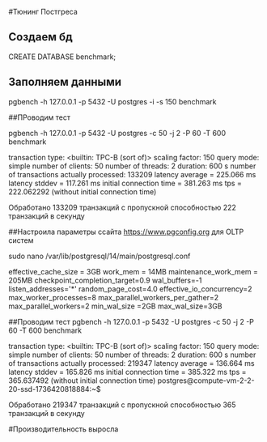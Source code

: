 #Тюнинг Постгреса

## Создаем бд

CREATE DATABASE benchmark;

## Заполняем данными

pgbench -h 127.0.0.1 -p 5432 -U postgres -i -s 150 benchmark

##ПРоводим тест

pgbench -h 127.0.0.1 -p 5432 -U postgres -c 50 -j 2 -P 60 -T 600 benchmark

transaction type: <builtin: TPC-B (sort of)>
scaling factor: 150
query mode: simple
number of clients: 50
number of threads: 2
duration: 600 s
number of transactions actually processed: 133209
latency average = 225.066 ms
latency stddev = 117.261 ms
initial connection time = 381.263 ms
tps = 222.062292 (without initial connection time)

Обработано 133209 транзакций с пропускной способностью 222 транзакций в секунду

##Настроила параметры ссайта https://www.pgconfig.org для OLTP систем

sudo nano /var/lib/postgresql/14/main/postgresql.conf

effective_cache_size = 3GB
work_mem = 14MB
maintenance_work_mem = 205MB
checkpoint_completion_target=0.9
wal_buffers=-1
listen_addresses='*'
random_page_cost=4.0
effective_io_concurrency=2
max_worker_processes=8
max_parallel_workers_per_gather=2
max_parallel_workers=2
min_wal_size =2GB
max_wal_size=3GB

##Проводим тест
pgbench -h 127.0.0.1 -p 5432 -U postgres -c 50 -j 2 -P 60 -T 600 benchmark

transaction type: <builtin: TPC-B (sort of)>
scaling factor: 150
query mode: simple
number of clients: 50
number of threads: 2
duration: 600 s
number of transactions actually processed: 219347
latency average = 136.664 ms
latency stddev = 165.826 ms
initial connection time = 385.322 ms
tps = 365.637492 (without initial connection time)
postgres@compute-vm-2-2-20-ssd-1736420818884:~$

Обработано 219347 транзакций с пропускной способностью 365 транзакций в секунду

#Производительность выросла